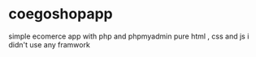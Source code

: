 # coegoshopapp
simple ecomerce app with php and phpmyadmin pure html , css and js  i didn't use any  framwork

